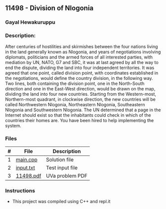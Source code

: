 ## 11498 - Division of Nlogonia

### Gayal Hewakuruppu 
### Description:

   After centuries of hostilities and skirmishes between the four nations living in the land generally known
as Nlogonia, and years of negotiations involving diplomats, politicians and the armed forces of all
interested parties, with mediation by UN, NATO, G7 and SBC, it was at last agreed by all the way to
end the dispute, dividing the land into four independent territories.
   It was agreed that one point, called division point, with coordinates established in the negotiations,
would define the country division, in the following way. Two lines, both containing the division point,
one in the North-South direction and one in the East-West direction, would be drawn on the map,
dividing the land into four new countries. Starting from the Western-most, Northern-most quadrant,
in clockwise direction, the new countries will be called Northwestern Nlogonia, Northeastern Nlogonia,
Southeastern Nlogonia and Southwestern Nlogonia.
   The UN determined that a page in the Internet should exist so that the inhabitants could check in
which of the countries their homes are. You have been hired to help implementing the system.

### Files

|   #   | File                       | Description                                                |
| :---: | -------------------------- | ---------------------------------------------------------- |
|   1   | [main.cpp](./main.cpp)     | Solution file                                              |
|   2   | [input.txt](./input.txt)   | Test input file                                            |
|   3   | [11498.pdf](./11498.pdf)   | UVa problem PDF                                            |                                               


### Instructions

- This project was compiled using C++ and repl.it
